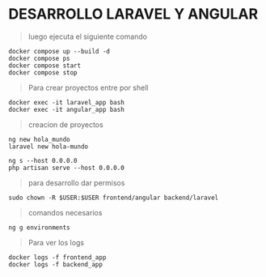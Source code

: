 # DESARROLLO LARAVEL Y ANGULAR
>luego ejecuta el siguiente comando
```
docker compose up --build -d
docker compose ps
docker compose start
docker compose stop
```
> Para crear proyectos entre por shell
```
docker exec -it laravel_app bash 
docker exec -it angular_app bash 
```
>creacion de proyectos
```
ng new hola_mundo
laravel new hola-mundo

ng s --host 0.0.0.0
php artisan serve --host 0.0.0.0
```
>para desarrollo dar permisos
```
sudo chown -R $USER:$USER frontend/angular backend/laravel
```
>comandos necesarios
```
ng g environments
```
>Para ver los logs
```
docker logs -f frontend_app
docker logs -f backend_app
```